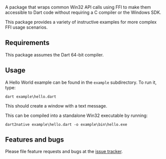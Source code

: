 A package that wraps common Win32 API calls using FFI to make them
accessible to Dart code without requiring a C compiler or the Windows SDK.

This package provides a variety of instructive examples for more complex FFI usage scenarios.

## Requirements

This package assumes the Dart 64-bit compiler. 

## Usage

A Hello World example can be found in the `example` subdirectory. To run it, type:

```
dart example\hello.dart
```

This should create a window with a text message.

This can be compiled into a standalone Win32 executable by running:

```
dart2native example\hello.dart -o example\bin\hello.exe
```

## Features and bugs

Please file feature requests and bugs at the [issue tracker][tracker].

[tracker]: http://github.com/timsneath/win32

